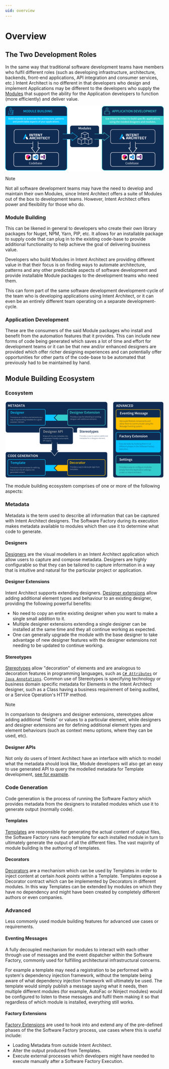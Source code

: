 ```yaml
---
uid: overview
---
```

# Overview

## The Two Development Roles

In the same way that traditional software development teams have members who fulfil different roles (such as developing infrastructure, architecture, backends, front-end applications, API integration and consumer services, etc.) Intent Architect is no different in that developers who design and implement Applications may be different to the developers who supply the [Modules](xref:modules.about-modules) that support the ability for the Application developers to function (more efficiently) and deliver value.

![Overview](images/overview-two-development-roles.png)

> [!NOTE]
> Not all software development teams may have the need to develop and maintain their own Modules, since Intent Architect offers a suite of Modules out of the box to development teams. However, Intent Architect offers power and flexibility for those who do.

### Module Building

This can be likened in general to developers who create their own library packages for Nuget, NPM, Yarn, PIP, etc. It allows for an installable package to supply code that can plug in to the existing code-base to provide additional functionality to help achieve the goal of delivering business value.

Developers who build Modules in Intent Architect are providing different value in that their focus is on finding ways to automate architecture, patterns and any other predictable aspects of software development and provide installable Module packages to the development teams who need them.

This can form part of the same software development development-cycle of the team who is developing applications using Intent Architect, or it can even be an entirely different team operating on a separate development-cycle.

### Application Development

These are the consumers of the said Module packages who install and benefit from the automation features that it provides. This can include new forms of code being generated which saves a lot of time and effort for development teams or it can be that new and/or enhanced designers are provided which offer richer designing experiences and can potentially offer opportunities for other parts of the code-base to be automated that previously had to be maintained by hand.

## Module Building Ecosystem

### Ecosystem

![Module Building Ecosystem](images/overview-module-builder-ecosystem.png)

The module building ecosystem comprises of one or more of the following aspects:

### Metadata

Metadata is the term used to describe all information that can be captured with Intent Architect designers. The Software Factory during its execution makes metadata available to modules which then use it to determine what code to generate.

#### Designers

[Designers](xref:designers.about-designers) are the visual modellers in an Intent Architect application which allow users to capture and compose metadata. Designers are highly configurable so that they can be tailored to capture information in a way that is intuitive and natural for the particular project or application.

#### Designer Extensions

Intent Architect supports extending designers. [Designer extensions](xref:designers.about-designer-extensions) allow adding additional element types and behaviour to an existing designer, providing the following powerful benefits:

- No need to copy an entire existing designer when you want to make a single small addition to it.
- Multiple designer extensions extending a single designer can be installed at the same time and they all continue working as expected.
- One can generally upgrade the module with the base designer to take advantage of new designer features with the designer extensions not needing to be updated to continue working.

#### Stereotypes

[Stereotypes](xref:stereotypes.about-stereotypes) allow "decoration" of elements and are analogous to decoration features in programming languages, such as [`C# Attributes`](https://docs.microsoft.com/dotnet/csharp/programming-guide/concepts/attributes/) or [`Java Annotations`](https://en.wikipedia.org/wiki/Java_annotation). Common use of Stereotypes is specifying technology or business domain specific metadata for Elements in the Intent Architect designer, such as a Class having a business requirement of being audited, or a Service Operation's HTTP method.

>[!NOTE]
>In comparison to designers and designer extensions, stereotypes allow adding additional "fields" or values to a particular element, while designers and designer extensions are for defining additional element types and element behaviours (such as context menu options, where they can be used, etc).

#### Designer APIs

Not only do users of Intent Architect have an interface with which to model what the metadata should look like, Module developers will also get an easy to use generated API to query the modelled metadata for Template development, [see for example](xref:stereotypes.how-to-use-stereotypes#query-stereotypes-from-templates).

### Code Generation

Code generation is the process of running the Software Factory which provides metadata from the designers to installed modules which use it to generate output (normally code).

#### Templates

[Templates](xref:templates.about-templates-csharp) are responsible for generating the actual content of output files, the Software Factory runs each template for each installed module in turn to ultimately generate the output of all the different files. The vast majority of module building is the authoring of templates.

#### Decorators

[Decorators](xref:templates.about-decorators) are a mechanism which can be used by Templates in order to inject content at certain _hook points_ within a Template. Templates expose a Decorator contract which can be implemented by Decorators in different modules. In this way Templates can be extended by modules on which they have no dependency and might have been created by completely different authors or even companies.

### Advanced

Less commonly used module building features for advanced use cases or requirements.

#### Eventing Messages

A fully decoupled mechanism for modules to interact with each other through use of messages and the event dispatcher within the Software Factory, commonly used for fulfilling architectural infrastructural concerns.

For example a template may need a registration to be performed with a system's dependency injection framework, without the template being aware of what dependency injection framework will ultimately be used. The template would simply publish a message saying what it needs, then multiple different modules (for example, AutoFac or Ninject modules) would be configured to listen to these messages and fulfil them making it so that regardless of which module is installed, everything still works.

#### Factory Extensions

[Factory Extensions](xref:software-factory.how-to-create-a-factory-extension) are used to hook into and extend any of the pre-defined phases of the the Software Factory process, use cases where this is useful include:

- Loading Metadata from outside Intent Architect.
- Alter the output produced from Templates.
- Execute external processes which developers might have needed to execute manually after a Software Factory Execution.
